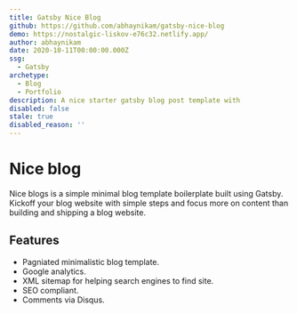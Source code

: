 ```yaml
---
title: Gatsby Nice Blog
github: https://github.com/abhaynikam/gatsby-nice-blog
demo: https://nostalgic-liskov-e76c32.netlify.app/
author: abhaynikam
date: 2020-10-11T00:00:00.000Z
ssg:
  - Gatsby
archetype:
  - Blog
  - Portfolio
description: A nice starter gatsby blog post template with
disabled: false
stale: true
disabled_reason: ''
---
```


# Nice blog

Nice blogs is a simple minimal blog template boilerplate built using Gatsby. Kickoff your blog website with simple steps and focus more on content than building and shipping a blog website.

## Features

* Pagniated minimalistic blog template.
* Google analytics.
* XML sitemap for helping search engines to find site.
* SEO compliant.
* Comments via Disqus.
